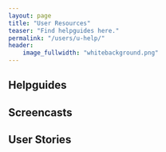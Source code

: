 ```yaml
---
layout: page
title: "User Resources"
teaser: "Find helpguides here."
permalink: "/users/u-help/"
header:
    image_fullwidth: "whitebackground.png"
---
```


## Helpguides



## Screencasts



## User Stories

